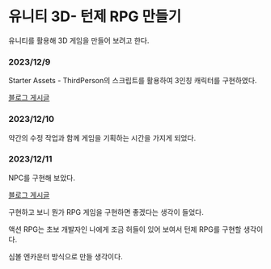 # 유니티 3D- 턴제 RPG 만들기

유니티를 활용해 3D 게임을 만들어 보려고 한다.

### 2023/12/9

Starter Assets - ThirdPerson의 스크립트를 활용하여 3인칭 캐릭터를 구현하였다.

[블로그 게시글](https://darkgraya9a9a9.tistory.com/2)

### 2023/12/10

약간의 수정 작업과 함께 게임을 기획하는 시간을 가지게 되었다.

### 2023/12/11

NPC를 구현해 보았다.

[블로그 게시글](https://darkgraya9a9a9.tistory.com/3)

구현하고 보니 뭔가 RPG 게임을 구현하면 좋겠다는 생각이 들었다.

액션 RPG는 초보 개발자인 나에게 조금 허들이 있어 보여서 턴제 RPG를 구현할 생각이다.

심볼 엔카운터 방식으로 만들 생각이다.
